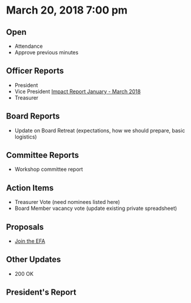 # March 20, 2018 7:00 pm

## Open
* Attendance
* Approve previous minutes

## Officer Reports
* President
* Vice President [Impact Report January - March 2018](https://docs.google.com/presentation/d/1_nhWVkMeR6LM9WPeDyOUAISOa_th_Nr8XJ2Tfk6WFzc/edit?usp=sharing)
* Treasurer

## Board Reports
* Update on Board Retreat (expectations, how we should prepare, basic logistics)

## Committee Reports

* Workshop committee report

## Action Items
* Treasurer Vote (need nominees listed here)
* Board Member vacancy vote (update existing private spreadsheet)

## Proposals
* [Join the EFA](https://supporters.eff.org/join-efa)

## Other Updates
* 200 OK

## President's Report 
